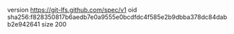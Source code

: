 version https://git-lfs.github.com/spec/v1
oid sha256:f828350817b6aedb7e0a9555e0bcdfdc4f585e2b9dbba378dc84dabb2e942641
size 200
